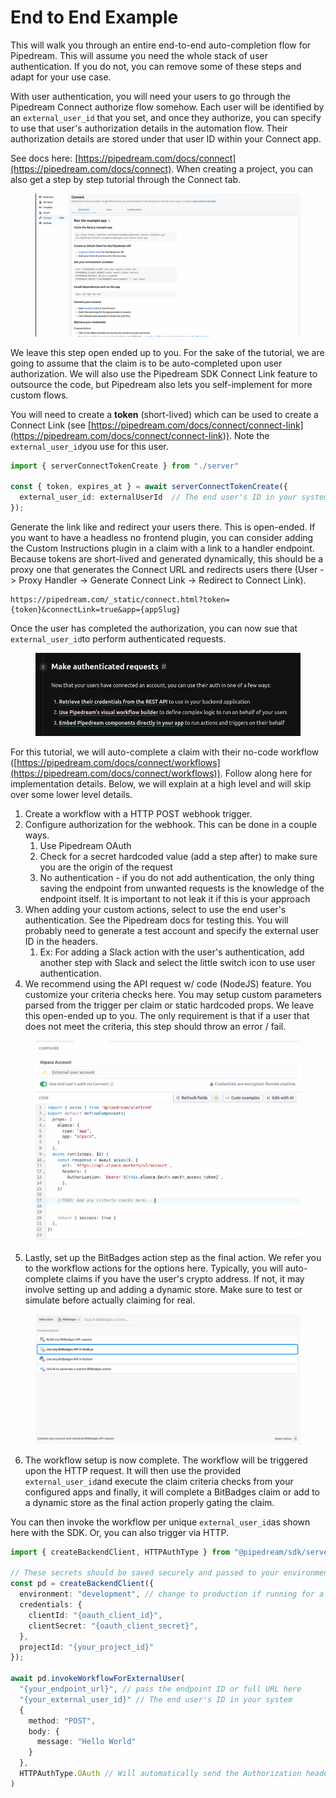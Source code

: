 # End to End Example

This will walk you through an entire end-to-end auto-completion flow for Pipedream. This will assume you need the whole stack of user authentication. If you do not, you can remove some of these steps and adapt for your use case.

With user authentication, you will need your users to go through the Pipedream Connect authorize flow somehow. Each user will be identified by an `external_user_id` that you set, and once they authorize, you can specify to use that user's authorization details in the automation flow. Their authorization details are stored under that user ID within your Connect app.

See docs here: [https://pipedream.com/docs/connect](https://pipedream.com/docs/connect). When creating a project, you can also get a step by step tutorial through the Connect tab.

<figure><img src="../../../.gitbook/assets/image.png" alt=""><figcaption></figcaption></figure>

We leave this step open ended up to you. For the sake of the tutorial, we are going to assume that the claim is to be auto-completed upon user authorization. We will also use the Pipedream SDK Connect Link feature to outsource the code, but Pipedream also lets you self-implement for more custom flows.

You will need to create a **token** (short-lived) which can be used to create a Connect Link (see [https://pipedream.com/docs/connect/connect-link](https://pipedream.com/docs/connect/connect-link)). Note the `external_user_id`you use for this user.

```typescript
import { serverConnectTokenCreate } from "./server"
 
const { token, expires_at } = await serverConnectTokenCreate({
  external_user_id: externalUserId  // The end user's ID in your system
});
```

Generate the link like and redirect your users there. This is open-ended. If you want to have a headless no frontend plugin, you can consider adding the Custom Instructions plugin in a claim with a link to a handler endpoint. Because tokens are short-lived and generated dynamically, this should be a proxy one that generates the Connect URL and redirects users there (User -> Proxy Handler -> Generate Connect Link -> Redirect to Connect Link).&#x20;

```
https://pipedream.com/_static/connect.html?token={token}&connectLink=true&app={appSlug}
```

Once the user has completed the authorization, you can now sue that `external_user_id`to perform authenticated requests.&#x20;

<figure><img src="../../../.gitbook/assets/image (1).png" alt=""><figcaption></figcaption></figure>

For this tutorial, we will auto-complete a claim with their no-code workflow ([https://pipedream.com/docs/connect/workflows](https://pipedream.com/docs/connect/workflows)). Follow along here for implementation details. Below, we will explain at a high level and will skip over some lower level details.

1. Create a workflow with a HTTP POST webhook trigger.
2. Configure authorization for the webhook. This can be done in a couple ways.
   1. Use Pipedream OAuth
   2. Check for a secret hardcoded value (add a step after) to make sure you are the origin of the request
   3. No authentication - if you do not add authentication, the only thing saving the endpoint from unwanted requests is the knowledge of the endpoint itself. It is important to not leak it if this is your approach
3. When adding your custom actions, select to use the end user's authentication. See the Pipedream docs for testing this. You will probably need to generate a test account and specify the external user ID in the headers.
   1. Ex: For adding a Slack action with the user's authentication, add another step with Slack and select the little switch icon to use user authentication.
4. We recommend using the API request w/ code (NodeJS) feature. You customize your criteria checks here. You may setup custom parameters parsed from the trigger per claim or static hardcoded props. We leave this open-ended up to you. The only requirement is that if a user that does not meet the criteria, this step should throw an error / fail.

<figure><img src="../../../.gitbook/assets/image (2).png" alt=""><figcaption></figcaption></figure>

5. Lastly, set up the BitBadges action step as the final action. We refer you to the workflow actions for the options here. Typically, you will auto-complete claims if you have the user's crypto address. If not, it may involve setting up and adding a dynamic store. Make sure to test or simulate before actually  claiming for real.

<figure><img src="../../../.gitbook/assets/image (3).png" alt=""><figcaption></figcaption></figure>

6. The workflow setup is now complete. The workflow will be triggered upon the HTTP request. It will then use the provided `external_user_id`and execute the claim criteria checks from your configured apps and finally, it will complete a BitBadges claim or add to a dynamic store as the final action properly gating the claim.



You can then invoke the workflow per unique `external_user_id`as shown here with the SDK. Or, you can also trigger via HTTP.&#x20;

```typescript
import { createBackendClient, HTTPAuthType } from "@pipedream/sdk/server";
 
// These secrets should be saved securely and passed to your environment
const pd = createBackendClient({
  environment: "development", // change to production if running for a test production account, or in production
  credentials: {
    clientId: "{oauth_client_id}",
    clientSecret: "{oauth_client_secret}",
  },
  projectId: "{your_project_id}"
});
 
await pd.invokeWorkflowForExternalUser(
  "{your_endpoint_url}", // pass the endpoint ID or full URL here
  "{your_external_user_id}" // The end user's ID in your system
  {
    method: "POST",
    body: {
      message: "Hello World"
    }
  },
  HTTPAuthType.OAuth // Will automatically send the Authorization header with a fresh token
)
```
